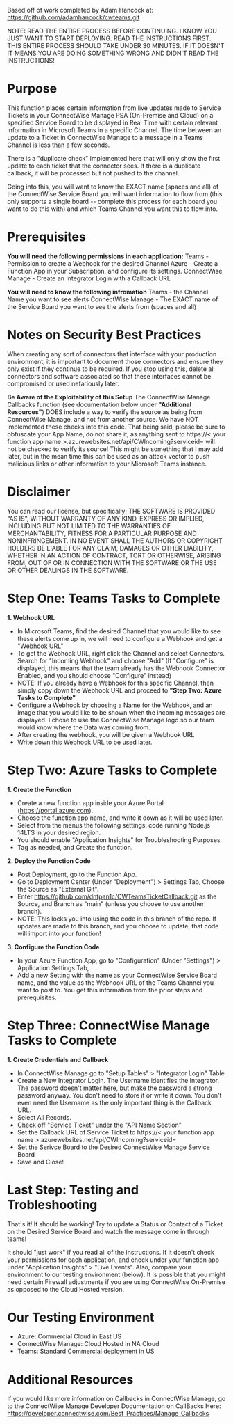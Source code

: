 Based off of work completed by Adam Hancock at: https://github.com/adamhancock/cwteams.git

NOTE: READ THE ENTIRE PROCESS BEFORE CONTINUING. I KNOW YOU JUST WANT TO START DEPLOYING. READ THE INSTRUCTIONS FIRST. THIS ENTIRE PROCESS SHOULD TAKE UNDER 30 MINUTES. IF IT DOESN'T IT MEANS YOU ARE DOING SOMETHING WRONG AND DIDN'T READ THE INSTRUCTIONS!

# Purpose
This function places certain information from live updates made to Service Tickets in your ConnectWise Manage PSA (On-Premise and Cloud) on a specified Service Board to be displayed in Real Time with certain relevant information in Microsoft Teams in a specific Channel. The time between an update to a Ticket in ConnectWise Manage to a message in a Teams Channel is less than a few seconds. 

There is a "duplicate check" implemented here that will only show the first update to each ticket that the connector sees. If there is a duplicate callback, it will be processed but not pushed to the channel. 

Going into this, you will want to know the EXACT name (spaces and all) of the ConnectWise Service Board you will want information to flow from (this only supports a single board -- complete this process for each board you want to do this with) and which Teams Channel you want this to flow into. 

# Prerequisites
**You will need the following permissions in each application:** 
Teams - Permission to create a Webhook for the desired Channel
Azure - Create a Function App in your Subscription, and configure its settings. 
ConnectWise Manage - Create an Integrator Login with a Callback URL

**You will need to know the following infromation**
Teams - the Channel Name you want to see alerts
ConnectWise Manage - The EXACT name of the Service Board you want to see the alerts from (spaces and all)

# Notes on Security Best Practices
When creating any sort of connectors that interface with your production environment, it is important to document those connectors and ensure they only exist if they continue to be required. If you stop using this, delete all connectors and software associated so that these interfaces cannot be compromised or used nefariously later. 

**Be Aware of the Exploitability of this Setup**
The ConnectWise Manage Callbacks function (see documentation below under **"Additional Resources"**) DOES include a way to verify the source as being from ConnectWise Manage, and not from another source.  We have NOT implemented these checks into this code. That being said, please be sure to obfuscate your App Name, do not share it, as anything sent to https://< your function app name >.azurewebsites.net/api/CWIncoming?serviceid= will not be checked to verify its source! This might be something that I may add later, but in the mean time this can be used as an attack vector to push malicious links or other information to your Microsoft Teams instance. 

# Disclaimer
You can read our license, but specifically: THE SOFTWARE IS PROVIDED “AS IS”, WITHOUT WARRANTY OF ANY KIND, EXPRESS OR IMPLIED, INCLUDING BUT NOT LIMITED TO THE WARRANTIES OF MERCHANTABILITY, FITNESS FOR A PARTICULAR PURPOSE AND NONINFRINGEMENT. IN NO EVENT SHALL THE AUTHORS OR COPYRIGHT HOLDERS BE LIABLE FOR ANY CLAIM, DAMAGES OR OTHER LIABILITY, WHETHER IN AN ACTION OF CONTRACT, TORT OR OTHERWISE, ARISING FROM, OUT OF OR IN CONNECTION WITH THE SOFTWARE OR THE USE OR OTHER DEALINGS IN THE SOFTWARE.

# Step One: Teams Tasks to Complete
**1. Webhook URL**
- In Microsoft Teams, find the desired Channel that you would like to see these alerts come up in, we will need to configure a Webhook and get a "Webhook URL"
- To get the Webhook URL, right click the Channel and select Connectors. Search for "Incoming Webhook" and choose "Add" (If "Configure" is displayed, this means that the team already has the Webhook Connector Enabled, and you should choose "Configure" instead)
- NOTE: If you already have a Webhook for this specific Channel, then simply copy down the Webhook URL and proceed to **"Step Two: Azure Tasks to Complete"**
- Configure a Webhook by choosing a Name for the Webhook, and an image that you would like to be shown when the incoming messages are displayed. I chose to use the ConnectWise Manage logo so our team would know where the Data was coming from. 
- After creating the webhook, you will be given a Webhook URL
- Write down this Webhook URL to be used later. 


# Step Two: Azure Tasks to Complete
**1. Create the Function**
- Create a new function app inside your Azure Portal (https://portal.azure.com).
- Choose the function app name, and write it down as it will be used later. 
- Select from the menus the following settings: code running Node.js 14LTS in your desired region. 
- You should enable "Application Insights" for Troubleshooting Purposes
- Tag as needed, and Create the function. 

**2. Deploy the Function Code**
- Post Deployment, go to the Function App. 
- Go to Deployment Center (Under "Deployment") > Settings Tab, Choose the Source as "External Git". 
- Enter https://github.com/dntpan1c/CWTeamsTicketCallback.git as the Source, and Branch as "main" (unless you choose to use another branch). 
- NOTE: This locks you into using the code in this branch of the repo. If updates are made to this branch, and you choose to update, that code will import into your function!

**3. Configure the Function Code**
- In your Azure Function App, go to "Configuration" (Under "Settings") > Application Settings Tab, 
- Add a new Setting with the name as your ConnectWise Service Board name, and the value as the Webhook URL of the Teams Channel you want to post to. You get this information from the prior steps and prerequisites. 


# Step Three: ConnectWise Manage Tasks to Complete
**1. Create Credentials and Callback**
- In ConnectWise Manage go to "Setup Tables" > "Integrator Login" Table
- Create a New Integrator Login. The Username identifies the Integrator. The password doesn't matter here, but make the password a strong password anyway. You don't need to store it or write it down. You don't even need the Username as the only important thing is the Callback URL. 
- Select All Records. 
- Check off "Service Ticket" under the "API Name Section"
- Set the Callback URL of Service Ticket to https://< your function app name >.azurewebsites.net/api/CWIncoming?serviceid=
- Set the Serivce Board to the Desired ConnectWise Manage Service Board
- Save and Close!

# Last Step: Testing and Trobleshooting
That's it! It should be working! Try to update a Status or Contact of a Ticket on the Desired Service Board and watch the message come in through teams!

It should "just work" if you read all of the instructions. If it doesn't check your permissions for each application, and check under your function app under "Application Insights" > "Live Events". Also, compare your environment to our testing environment (below). It is possible that you might need certain Firewall adjustments if you are using ConnectWise On-Premise as opposed to the Cloud Hosted version. 

# Our Testing Environment 
- Azure: Commercial Cloud in East US
- ConnectWise Manage: Cloud Hosted in NA Cloud
- Teams: Standard Commercial deployment in US

# Additional Resources
If you would like more information on Callbacks in ConnectWise Manage, go to the ConnectWise Manage Developer Documentation on CallBacks Here: https://developer.connectwise.com/Best_Practices/Manage_Callbacks
